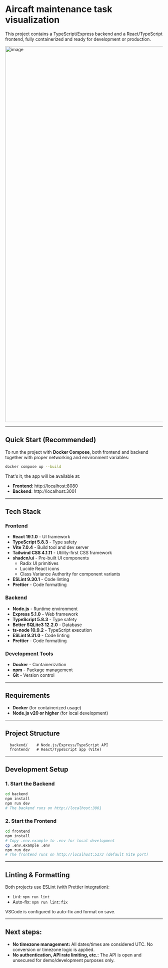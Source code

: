 # Aircaft maintenance task visualization

This project contains a TypeScript/Express backend and a React/TypeScript frontend, fully containerized and ready for development or production.

<img width="2436" height="1200" alt="image" src="https://github.com/user-attachments/assets/8518bac9-bb47-4cd8-a3da-02a9c4d82823" />

---

## Quick Start (Recommended)

To run the project with **Docker Compose**, both frontend and backend together with proper networking and environment variables:

```sh
docker compose up --build
```

That's it, the app will be available at:

- **Frontend**: http://localhost:8080
- **Backend**: http://localhost:3001

---

## Tech Stack

### Frontend

- **React 19.1.0** - UI framework
- **TypeScript 5.8.3** - Type safety
- **Vite 7.0.4** - Build tool and dev server
- **Tailwind CSS 4.1.11** - Utility-first CSS framework
- **shadcn/ui** - Pre-built UI components
  - Radix UI primitives
  - Lucide React icons
  - Class Variance Authority for component variants
- **ESLint 9.30.1** - Code linting
- **Prettier** - Code formatting

### Backend

- **Node.js** - Runtime environment
- **Express 5.1.0** - Web framework
- **TypeScript 5.8.3** - Type safety
- **Better SQLite3 12.2.0** - Database
- **ts-node 10.9.2** - TypeScript execution
- **ESLint 9.31.0** - Code linting
- **Prettier** - Code formatting

### Development Tools

- **Docker** - Containerization
- **npm** - Package management
- **Git** - Version control

---

## Requirements

- **Docker** (for containerized usage)
- **Node.js v20 or higher** (for local development)

---

## Project Structure

```
  backend/    # Node.js/Express/TypeScript API
  frontend/   # React/TypeScript app (Vite)
```

---

## Development Setup

### 1. Start the Backend

```sh
cd backend
npm install
npm run dev
# The backend runs on http://localhost:3001
```

### 2. Start the Frontend

```sh
cd frontend
npm install
# Copy .env.example to .env for local development
cp .env.example .env
npm run dev
# The frontend runs on http://localhost:5173 (default Vite port)
```

---

## Linting & Formatting

Both projects use ESLint (with Prettier integration):

- Lint: `npm run lint`
- Auto-fix: `npm run lint:fix`

VSCode is configured to auto-fix and format on save.

---

## Next steps:

- **No timezone management:** All dates/times are considered UTC. No conversion or timezone logic is applied.
- **No authentication, API rate limiting, etc.:** The API is open and unsecured for demo/development purposes only.
